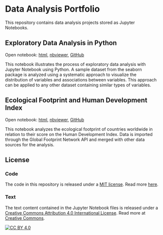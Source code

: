# Data Analysis Portfolio
This repository contains data analysis projects stored as Jupyter Notebooks.

## Exploratory Data Analysis in Python
Open notebook: [html][html_EDA], [nbviewer][nbviewer_EDA], [GitHub][GitHub_EDA]

This notebook illustrates the process of exploratory data analysis with Jupyter Notebook using Python. A sample dataset from the seaborn package is analyzed using a systematic approach to visualize the distribution of variables and associations between variables. This approach can be applied to any other dataset containing similar types of variables.

[html_EDA]: https://rawcdn.githack.com/patrickwfitzgerald/portfolio/f2cb1bd869a1ebe711494d1e715a71600633dcb4/exploratory-data-analysis-python/html%20file/Exploratory%20Data%20Analysis%20in%20Python.html
[nbviewer_EDA]: https://nbviewer.jupyter.org/github/patrickwfitzgerald/portfolio/blob/main/exploratory-data-analysis-python/Exploratory%20Data%20Analysis%20in%20Python.ipynb
[GitHub_EDA]: https://github.com/patrickwfitzgerald/portfolio/blob/main/exploratory-data-analysis-python/Exploratory%20Data%20Analysis%20in%20Python.ipynb

## Ecological Footprint and Human Development Index
Open notebook: [html][html_EF], [nbviewer][nbviewer_EF], [GitHub][GitHub_EF]

This notebook analyzes the ecological footprint of countries worldwide in relation to their score on the Human Development Index. Data is imported through the Global Footprint Network API and merged with other data sources for the analysis.

[html_EF]: https://rawcdn.githack.com/patrickwfitzgerald/portfolio/f2cb1bd869a1ebe711494d1e715a71600633dcb4/ecological-footprint-countries/html%20file/Ecological%20Footprint%20and%20Human%20Development%20Index%202016.html
[nbviewer_EF]: https://nbviewer.jupyter.org/github/patrickwfitzgerald/portfolio/blob/f2cb1bd869a1ebe711494d1e715a71600633dcb4/ecological-footprint-countries/Ecological%20Footprint%20and%20Human%20Development%20Index%202016.ipynb
[GitHub_EF]: https://github.com/patrickwfitzgerald/portfolio/blob/main/ecological-footprint-countries/Ecological%20Footprint%20and%20Human%20Development%20Index%202016.ipynb


## License

### Code
The code in this repository is released under a [MIT license](LICENSE-CODE). Read more [here](https://choosealicense.com/licenses/mit/).

### Text
The text content contained in the Jupyter Notebook files is released under a [Creative Commons Attribution 4.0 International License](LICENSE-TEXT.txt). Read more at [Creative Commons][cc-by].

[![CC BY 4.0][cc-by-image]][cc-by]

[cc-by]: http://creativecommons.org/licenses/by/4.0/
[cc-by-image]: https://i.creativecommons.org/l/by/4.0/88x31.png
